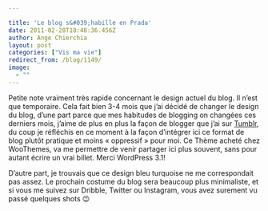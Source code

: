 ```yaml
---

title: 'Le blog s&#039;habille en Prada'
date: 2011-02-28T18:48:36.456Z
author: Ange Chierchia
layout: post
categories: ["Vis ma vie"]
redirect_from: /blog/1149/
image:
  - ""
---
```

Petite note vraiment très rapide concernant le design actuel du blog. Il n&rsquo;est que temporaire. Cela fait bien 3-4 mois que j&rsquo;ai décidé de changer le design du blog, d&rsquo;une part parce que mes habitudes de blogging on changées ces derniers mois, j&rsquo;aime de plus en plus la façon de blogger que j&rsquo;ai sur <a href="http://angechierchia.tumblr.com" target="_blank">Tumblr</a>, du coup je réfléchis en ce moment à la façon d&rsquo;intégrer ici ce format de blog plutôt pratique et moins &laquo;&nbsp;oppressif&nbsp;&raquo; pour moi. Ce Thème acheté chez WooThemes, va me permettre de venir partager ici plus souvent, sans pour autant écrire un vrai billet. Merci WordPress 3.1!

D&rsquo;autre part, je trouvais que ce design bleu turquoise ne me correspondait pas assez. Le prochain costume du blog sera beaucoup plus minimaliste, et si vous me suivez sur Dribble, Twitter ou Instagram, vous avez surement vu passé quelques shots 😉